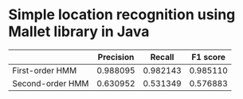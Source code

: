 # Simple location recognition using Mallet library in Java

| | Precision | Recall | F1 score |
|--|----------| -------| -------- |
| First-order HMM | 0.988095 | 0.982143 | 0.985110 |
| Second-order HMM | 0.630952 | 0.531349 | 0.576883  |

